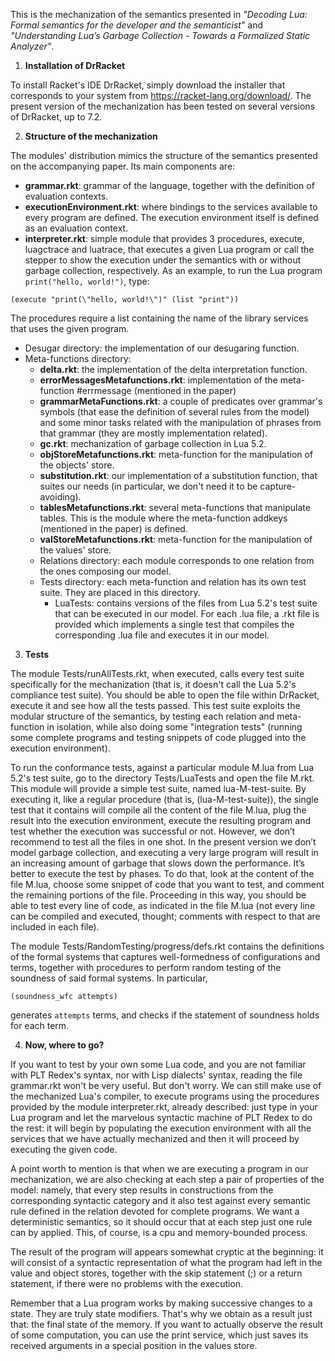 This is the mechanization of the semantics presented in *"Decoding Lua: Formal semantics for the developer and the semanticist"* and *"Understanding Lua’s Garbage Collection - Towards a Formalized Static Analyzer"*.

1. **Installation of DrRacket**

To install Racket's IDE DrRacket, simply download the installer that corresponds to your system from https://racket-lang.org/download/. The present version of the mechanization has been tested on several versions of DrRacket, up to 7.2.

2. **Structure of the mechanization**

The modules' distribution mimics the structure of the semantics presented on the accompanying paper. Its main components are:
* **grammar.rkt**: grammar of the language, together with the definition of evaluation contexts.
* **executionEnvironment.rkt**: where bindings to the services available to every program are defined. The execution environment itself is defined as an evaluation context. 
* **interpreter.rkt**: simple module that provides 3 procedures, execute, luagctrace and luatrace, that executes a given Lua program or call the stepper to show the execution under the semantics with or without garbage collection, respectively. As an example, to run the Lua program `print("hello, world!")`, type:

```racket
(execute "print(\"hello, world!\")" (list "print"))
```

The procedures require a list containing the name of the library services that uses the given program.

* Desugar directory: the implementation of our desugaring function. 
* Meta-functions directory:
	* **delta.rkt**: the implementation of the delta interpretation function.
	* **errorMessagesMetafunctions.rkt**: implementation of the meta-function #errmessage (mentioned in the paper)
	* **grammarMetaFunctions.rkt**: a couple of predicates over grammar's symbols (that ease the definition of several rules from the model) and some minor tasks related with the manipulation of phrases from that grammar (they are mostly implementation related).
	* **gc.rkt**: mechanization of garbage collection in Lua 5.2.
	* **objStoreMetafunctions.rkt**: meta-function for the manipulation of the objects' store.
	* **substitution.rkt**: our implementation of a substitution function, that suites our needs (in particular, we don't need it to be capture-avoiding).
	* **tablesMetafunctions.rkt**: several meta-functions that manipulate tables. This is the module where the meta-function addkeys (mentioned in the paper) is defined.
	* **valStoreMetafunctions.rkt**: meta-function for the manipulation of the values' store.
	* Relations directory: each module corresponds to one relation from the ones composing our model.
	* Tests directory: each meta-function and relation has its own test suite. They are placed in this directory.
		* LuaTests: contains versions of the files from Lua 5.2's test suite that can be executed in our model. For each .lua file, a .rkt file is provided which implements a single test that compiles the corresponding .lua file and executes it in our model.

3. **Tests**

The module Tests/runAllTests.rkt, when executed, calls every test suite specifically for the mechanization (that is, it doesn't call the Lua 5.2's compliance test suite). You should be able to open the file within DrRacket, execute it and
see how all the tests passed. This test suite exploits the modular structure of the semantics, by testing each relation and meta-function in isolation, while also doing some "integration tests" (running some complete programs and testing snippets of code plugged into the execution environment). 

To run the conformance tests, against a particular module M.lua from Lua 5.2's test suite, go to the directory Tests/LuaTests and open the file M.rkt. This module will provide a simple test suite, named lua-M-test-suite. By executing it, like a regular procedure (that is, (lua-M-test-suite)), the single test that it contains will compile all the content of the file M.lua, plug the result into the execution environment, execute the resulting program and test whether the execution was successful or not. However, we don’t recommend to test all the files in one shot. In the present version we don’t model garbage collection, and executing a very large program will result in an increasing amount of garbage that slows down the performance. It’s better to execute the test by phases. To do that, look at the content of the file M.lua, choose some snippet of code that you want to test, and comment the remaining portions of the file. Proceeding in this way, you should be able to test every line of code, as indicated in the file M.lua (not every line can be compiled and executed, thought; comments with respect to that are included in each file).

The module Tests/RandomTesting/progress/defs.rkt contains the definitions of the formal systems that captures well-formedness of configurations and terms, together with procedures to perform random testing of the soundness of said formal systems. In particular, 

```racket
(soundness_wfc attempts)
```

generates `attempts` terms, and checks if the statement of soundness holds for each term.

4. **Now, where to go?**

If you want to test by your own some Lua code, and you are not familiar with PLT Redex's syntax, nor with Lisp dialects' syntax, reading the file grammar.rkt won't be very useful. But don't worry. We can still make use of the mechanized Lua's compiler, to execute programs using the procedures provided by the module interpreter.rkt, already described: just type in your Lua program and let the marvelous syntactic machine of PLT Redex to do the rest: it will begin by populating the execution environment with all the services that we have actually mechanized and then it will proceed by executing the given code. 
	
A point worth to mention is that when we are executing a program in our mechanization, we are also checking at each step a pair of properties of the model: namely, that every step results in constructions from the corresponding syntactic category and it also test against every semantic rule defined in the relation devoted for complete programs. We want a deterministic semantics, so it should occur that at each step just one rule can by applied. This, of course, is a cpu and memory-bounded process.
	
The result of the program will appears somewhat cryptic at the beginning: it will consist of a syntactic representation of what the program had left in the value and object stores, together with the skip statement (;) or a return statement, if there were no problems with the execution. 

Remember that a Lua program works by making successive changes to a state. They are truly state modifiers. That's why we obtain as a result just that: the final state of the memory. If you want to actually observe the result of some computation, you can use the print service, which just saves its received arguments in a special position in the values store.
